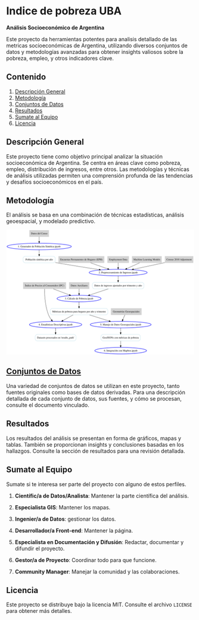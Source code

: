 # Indice de pobreza UBA
**Análisis Socioeconómico de Argentina**

Este proyecto da herramientas potentes para analisis detallado de las metricas socioeconómicas de Argentina, utilizando diversos conjuntos de datos y metodologías avanzadas para obtener insights valiosos sobre la pobreza, empleo, y otros indicadores clave.

## Contenido

1. [Descripción General](#descripción-general)
2. [Metodología](#metodología)
3. [Conjuntos de Datos](docs/data.md)
4. [Resultados](#resultados)
5. [Sumate al Equipo](#sumate-al-equipo)
6. [Licencia](#licencia)

## Descripción General

Este proyecto tiene como objetivo principal analizar la situación socioeconómica de Argentina. Se centra en áreas clave como pobreza, empleo, distribución de ingresos, entre otros. Las metodologías y técnicas de análisis utilizadas permiten una comprensión profunda de las tendencias y desafíos socioeconómicos en el país.

## Metodología

El análisis se basa en una combinación de técnicas estadísticas, análisis geoespacial, y modelado predictivo. 
<!--Para obtener detalles específicos sobre la metodología utilizada, refiérase al documento detallado [aquí](link-a-documento-metodología).-->

![Diagrama de Flujo del Proyecto](https://github.com/matuteiglesias/indice-pobreza-UBA/blob/main/images/graphviz.svg?raw=true)


## [Conjuntos de Datos](docs/data.md)

Una variedad de conjuntos de datos se utilizan en este proyecto, tanto fuentes originales como bases de datos derivadas. Para una descripción detallada de cada conjunto de datos, sus fuentes, y cómo se procesan, consulte el documento vinculado.

## Resultados

Los resultados del análisis se presentan en forma de gráficos, mapas y tablas. También se proporcionan insights y conclusiones basadas en los hallazgos. Consulte la sección de resultados para una revisión detallada.

## Sumate al Equipo

Sumate si te interesa ser parte del proyecto con alguno de estos perfiles.

1. **Científic/a de Datos/Analista**: Mantener la parte científica del análisis.
   
2. **Especialista GIS**: Mantener los mapas.
   
3. **Ingenier/a de Datos**: gestionar los datos.
   
4. **Desarrollador/a Front-end**: Mantener la página.

5. **Especialista en Documentación y Difusión**: Redactar, documentar y difundír el proyecto.

6. **Gestor/a de Proyecto**: Coordinar todo para que funcione.
   
7. **Community Manager**: Manejar la comunidad y las colaboraciones.

## Licencia

Este proyecto se distribuye bajo la licencia MIT. Consulte el archivo `LICENSE` para obtener más detalles.
